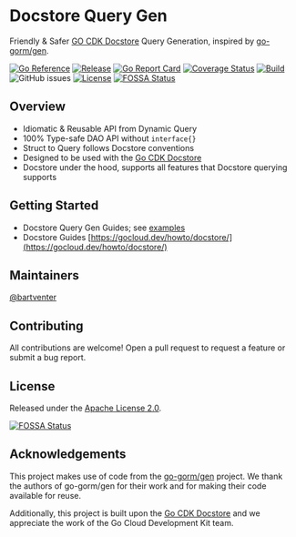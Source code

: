 # Docstore Query Gen

Friendly & Safer [GO CDK Docstore](https://gocloud.dev/howto/docstore/) Query Generation, inspired by [go-gorm/gen](https://github.com/go-gorm/gen).

[![Go Reference](https://pkg.go.dev/badge/github.com/bartventer/docstore-gen.svg)](https://pkg.go.dev/github.com/bartventer/docstore-gen)
[![Release](https://img.shields.io/github/release/bartventer/docstore-gen.svg)](https://github.com/bartventer/docstore-gen/releases/latest)
[![Go Report Card](https://goreportcard.com/badge/github.com/bartventer/docstore-gen)](https://goreportcard.com/report/github.com/bartventer/docstore-gen)
[![Coverage Status](https://coveralls.io/repos/github/bartventer/docstore-gen/badge.svg?branch=master)](https://coveralls.io/github/bartventer/docstore-gen?branch=master)
[![Build](https://github.com/bartventer/docstore-gen/actions/workflows/go.yml/badge.svg)](https://github.com/bartventer/docstore-gen/actions/workflows/go.yml)
![GitHub issues](https://img.shields.io/github/issues/bartventer/docstore-gen)
[![License](https://img.shields.io/github/license/bartventer/docstore-gen.svg)](LICENSE)
[![FOSSA Status](https://app.fossa.com/api/projects/git%2Bgithub.com%2Fbartventer%2Fdocstore-gen.svg?type=shield)](https://app.fossa.com/projects/git%2Bgithub.com%2Fbartventer%2Fdocstore-gen?ref=badge_shield)

## Overview

- Idiomatic & Reusable API from Dynamic Query
- 100% Type-safe DAO API without `interface{}`
- Struct to Query follows Docstore conventions
- Designed to be used with the [Go CDK Docstore](https://gocloud.dev/howto/docstore/)
- Docstore under the hood, supports all features that Docstore querying supports

## Getting Started

* Docstore Query Gen Guides; see [examples](https://github.com/bartventer/docstore-gen/blob/master/examples/README.md)
* Docstore Guides [https://gocloud.dev/howto/docstore/](https://gocloud.dev/howto/docstore/)

## Maintainers

[@bartventer](https://github.com/bartventer)

## Contributing

All contributions are welcome! Open a pull request to request a feature or submit a bug report.

## License

Released under the [Apache License 2.0](LICENSE).


[![FOSSA Status](https://app.fossa.com/api/projects/git%2Bgithub.com%2Fbartventer%2Fdocstore-gen.svg?type=large)](https://app.fossa.com/projects/git%2Bgithub.com%2Fbartventer%2Fdocstore-gen?ref=badge_large)

## Acknowledgements

This project makes use of code from the [go-gorm/gen](https://github.com/go-gorm/gen) project. We thank the authors of go-gorm/gen for their work and for making their code available for reuse.

Additionally, this project is built upon the [Go CDK Docstore](https://gocloud.dev/howto/docstore/) and we appreciate the work of the Go Cloud Development Kit team.